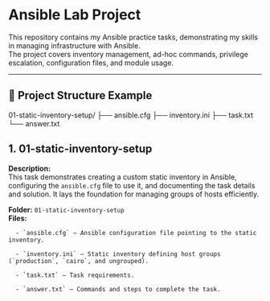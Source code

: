 
# Ansible Lab Project

This repository contains my Ansible practice tasks, demonstrating my skills in managing infrastructure with Ansible.  
The project covers inventory management, ad-hoc commands, privilege escalation, configuration files, and module usage.

---

## 📂 Project Structure Example

01-static-inventory-setup/
  ├── ansible.cfg
  ├── inventory.ini
  ├── task.txt
  └── answer.txt


## **1. 01-static-inventory-setup**

  **Description:**  
    This task demonstrates creating a custom static inventory in Ansible, configuring the `ansible.cfg` file to use it, and documenting the task details and solution. It         lays the foundation for managing groups of hosts efficiently.

  **Folder:** `01-static-inventory-setup`  
  **Files:**
  
      - `ansible.cfg` — Ansible configuration file pointing to the static inventory.
      
      - `inventory.ini` — Static inventory defining host groups (`production`, `cairo`, and ungrouped).
      
      - `task.txt` — Task requirements.
      
      - `answer.txt` — Commands and steps to complete the task.
